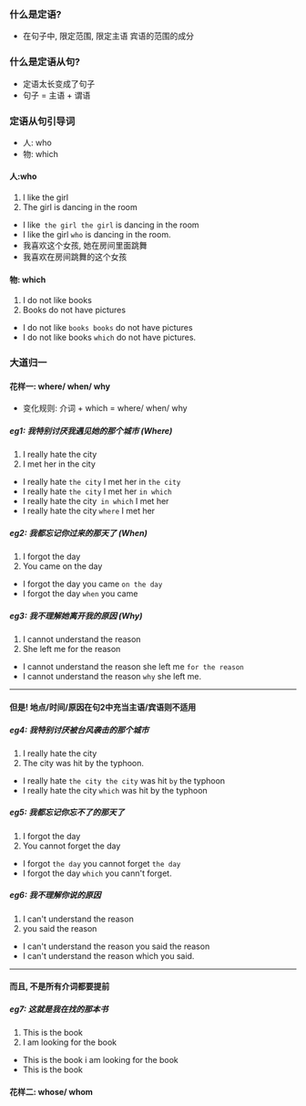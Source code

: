 ### 什么是定语?

- 在句子中, 限定范围, 限定主语 宾语的范围的成分


### 什么是定语从句?

- 定语太长变成了句子
- 句子 = 主语 + 谓语

### 定语从句引导词

- 人: who
- 物: which

#### 人:who

1.  l like the girl
2.  The girl is dancing in the room

- I like` the girl the girl` is dancing in the room
- I like the girl `who` is dancing in the room.
- 我喜欢这个女孩, 她在房间里面跳舞
- 我喜欢在房间跳舞的这个女孩


#### 物: which
1. I do not like books
2. Books do not have pictures

- I do not like `books books` do not have pictures
- I do not like books `which` do not have pictures.


### 大道归一

#### 花样一: where/ when/ why

- 变化规则: 介词 + which = where/ when/ why


##### eg1: 我特别讨厌我遇见她的那个城市 (Where)
1. I really hate the city
2. I met her in the city

- I really hate `the city` I met her in `the city`
- I really hate `the city` I met her `in which`
- I really hate the city` in which` I met her
- I really hate the city `where` I met her

##### eg2: 我都忘记你过来的那天了 (When)
1. I forgot the day
2. You came on the day

- I forgot the day you came `on the day`
- I forgot the day `when` you came

##### eg3: 我不理解她离开我的原因 (Why)
1. I cannot understand the reason
2. She left me for the reason

- I cannot understand the reason she left me `for the reason`
- I cannot understand the reason `why` she left me.

----
####  但是! 地点/时间/原因在句2中充当主语/宾语则不适用

##### eg4: 我特别讨厌被台风袭击的那个城市
1.  I really hate the city
2. The city was hit by the typhoon.

- I really hate `the city the city` was hit `by` the typhoon
- I really hate the city `which` was hit by the typhoon

##### eg5: 我都忘记你忘不了的那天了
1. I forgot the day
2. You cannot forget the day

- I forgot `the day` you cannot forget `the day`
- I forgot the day `which` you cann't forget.

##### eg6: 我不理解你说的原因
1. I can't understand the reason
2. you said the reason

- I can't understand the reason you said the reason
- I can't understand the reason which you said.

----
####  而且, 不是所有介词都要提前
##### eg7: 这就是我在找的那本书
1. This is the book
2. I am looking for the book

- This is the book i am looking for the book
- This is the book 


#### 花样二: whose/ whom